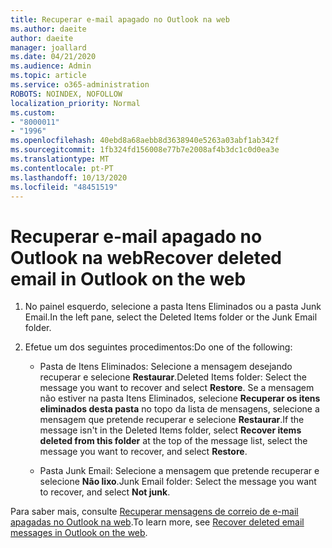 ```yaml
---
title: Recuperar e-mail apagado no Outlook na web
ms.author: daeite
author: daeite
manager: joallard
ms.date: 04/21/2020
ms.audience: Admin
ms.topic: article
ms.service: o365-administration
ROBOTS: NOINDEX, NOFOLLOW
localization_priority: Normal
ms.custom:
- "8000011"
- "1996"
ms.openlocfilehash: 40ebd8a68aebb8d3638940e5263a03abf1ab342f
ms.sourcegitcommit: 1fb324fd156008e77b7e2008af4b3dc1c0d0ea3e
ms.translationtype: MT
ms.contentlocale: pt-PT
ms.lasthandoff: 10/13/2020
ms.locfileid: "48451519"
---
```

# <a name="recover-deleted-email-in-outlook-on-the-web"></a><span data-ttu-id="6c20a-102">Recuperar e-mail apagado no Outlook na web</span><span class="sxs-lookup"><span data-stu-id="6c20a-102">Recover deleted email in Outlook on the web</span></span>

1. <span data-ttu-id="6c20a-103">No painel esquerdo, selecione a pasta Itens Eliminados ou a pasta Junk Email.</span><span class="sxs-lookup"><span data-stu-id="6c20a-103">In the left pane, select the Deleted Items folder or the Junk Email folder.</span></span>

2. <span data-ttu-id="6c20a-104">Efetue um dos seguintes procedimentos:</span><span class="sxs-lookup"><span data-stu-id="6c20a-104">Do one of the following:</span></span>

    - <span data-ttu-id="6c20a-105">Pasta de Itens Eliminados: Selecione a mensagem desejando recuperar e selecione **Restaurar**.</span><span class="sxs-lookup"><span data-stu-id="6c20a-105">Deleted Items folder: Select the message you want to recover and select **Restore**.</span></span> <span data-ttu-id="6c20a-106">Se a mensagem não estiver na pasta Itens Eliminados, selecione **Recuperar os itens eliminados desta pasta** no topo da lista de mensagens, selecione a mensagem que pretende recuperar e selecione **Restaurar**.</span><span class="sxs-lookup"><span data-stu-id="6c20a-106">If the message isn't in the Deleted Items folder, select **Recover items deleted from this folder** at the top of the message list, select the message you want to recover, and select **Restore**.</span></span>

    - <span data-ttu-id="6c20a-107">Pasta Junk Email: Selecione a mensagem que pretende recuperar e selecione **Não lixo**.</span><span class="sxs-lookup"><span data-stu-id="6c20a-107">Junk Email folder: Select the message you want to recover, and select **Not junk**.</span></span>

<span data-ttu-id="6c20a-108">Para saber mais, consulte [Recuperar mensagens de correio de e-mail apagadas no Outlook na web](https://support.office.com/article/a8ca78ac-4721-4066-95dd-571842e9fb11).</span><span class="sxs-lookup"><span data-stu-id="6c20a-108">To learn more, see [Recover deleted email messages in Outlook on the web](https://support.office.com/article/a8ca78ac-4721-4066-95dd-571842e9fb11).</span></span>
